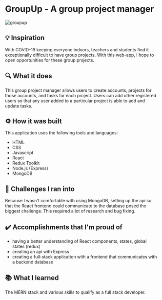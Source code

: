 ﻿# GroupUp - A group project manager
 
 ![groupup](https://user-images.githubusercontent.com/58784851/212493775-90c55c2b-6cec-4de9-97d0-bbab8302c9e2.png)


💡 Inspiration
--------------

With COVID-19 keeping everyone indoors, teachers and students find it exceptionally difficult to have group projects. With this web-app, I hope to open opportunities for these group projects.

🔍 What it does
----------------

This group project manager allows users to create accounts, projects for those accounts, and tasks for each project. Users can add other registered users so that any user added to a particular project is able to add and update tasks.

⚙️ How it was built
--------------------

This application uses the following tools and languages:
- HTML
- CSS
- Javascript
- React
- Redux Toolkit
- Node.js (Express)
- MongoDB

🚧 Challenges I ran into
-----------------------
Because I wasn't comfortable with using MongoDB, setting up the api so that the React frontend could communicate to the database posed the biggest challenge. This required a lot of research and bug fixing.

✔️ Accomplishments that I'm proud of
-------------------------------------
- having a better understanding of React components, states, global states (redux)
- creating an api with Express
- creating a full-stack application with a frontend that communicates with a backend database

📚 What I learned
------------------
The MERN stack and various skills to qualify as a full stack developer. 

